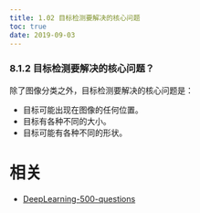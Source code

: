 ```yaml
---
title: 1.02 目标检测要解决的核心问题
toc: true
date: 2019-09-03
---
```


### 8.1.2 目标检测要解决的核心问题？

除了图像分类之外，目标检测要解决的核心问题是：

- 目标可能出现在图像的任何位置。
- 目标有各种不同的大小。
- 目标可能有各种不同的形状。






# 相关

- [DeepLearning-500-questions](https://github.com/scutan90/DeepLearning-500-questions)
